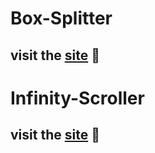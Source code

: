 # Box-Splitter
## visit the [site](https://box-splitter.netlify.app/) 🚀 

# Infinity-Scroller
## visit the [site](https://infinity-scroller.netlify.app/) 🚀 
